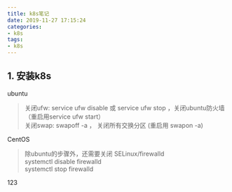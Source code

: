```yaml
---
title: k8s笔记
date: 2019-11-27 17:15:24
categories:
- k8s
tags: 
- k8s
---
```


## 1. 安装k8s  
ubuntu
 > 关闭ufw: service ufw disable 或 service ufw stop  ，关闭ubuntu防火墙（重启用service ufw start）  
   关闭swap: swapoff -a ， 关闭所有交换分区 (重启用 swapon -a)   

CentOS  
 > 除ubuntu的步骤外，还需要关闭 SELinux/firewalld  
 systemctl disable firewalld  
 systemctl stop firewalld  

 123